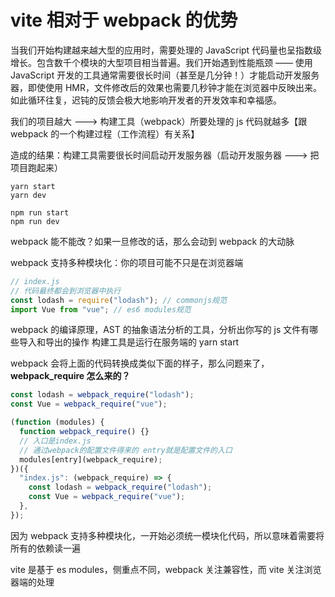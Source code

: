 # vite 相对于 webpack 的优势

当我们开始构建越来越大型的应用时，需要处理的 JavaScript 代码量也呈指数级增长。包含数千个模块的大型项目相当普遍。我们开始遇到性能瓶颈 —— 使用 JavaScript 开发的工具通常需要很长时间（甚至是几分钟！）才能启动开发服务器，即使使用 HMR，文件修改后的效果也需要几秒钟才能在浏览器中反映出来。如此循环往复，迟钝的反馈会极大地影响开发者的开发效率和幸福感。

我们的项目越大 ---> 构建工具（webpack）所要处理的 js 代码就越多【跟 webpack 的一个构建过程（工作流程）有关系】

造成的结果：构建工具需要很长时间启动开发服务器（启动开发服务器 ---> 把项目跑起来）

```
yarn start
yarn dev

npm run start
npm run dev
```

webpack 能不能改？如果一旦修改的话，那么会动到 webpack 的大动脉

webpack 支持多种模块化：你的项目可能不只是在浏览器端

```js
// index.js
// 代码最终都会到浏览器中执行
const lodash = require("lodash"); // commonjs规范
import Vue from "vue"; // es6 modules规范
```

webpack 的编译原理，AST 的抽象语法分析的工具，分析出你写的 js 文件有哪些导入和导出的操作
构建工具是运行在服务端的
yarn start

webpack 会将上面的代码转换成类似下面的样子，那么问题来了，**webpack_require 怎么来的？**

```js
const lodash = webpack_require("lodash");
const Vue = webpack_require("vue");
```

```js
(function (modules) {
  function webpack_require() {}
  // 入口是index.js
  // 通过webpack的配置文件得来的 entry就是配置文件的入口
  modules[entry](webpack_require);
})({
  "index.js": (webpack_require) => {
    const lodash = webpack_require("lodash");
    const Vue = webpack_require("vue");
  },
});
```

因为 webpack 支持多种模块化，一开始必须统一模块化代码，所以意味着需要将所有的依赖读一遍

vite 是基于 es modules，侧重点不同，webpack 关注兼容性，而 vite 关注浏览器端的处理
